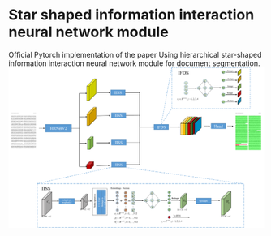 # Star shaped information interaction neural network module
Official Pytorch implementation of the paper Using hierarchical star-shaped information interaction neural network module for document segmentation. 
![The overflow chart](https://github.com/Adjustable-spiderman/star-shaped-information-interaction-neural-network-module-/blob/main/%E6%95%B4%E4%BD%93%E6%B5%81%E7%A8%8B%E5%9B%BE2.png)
